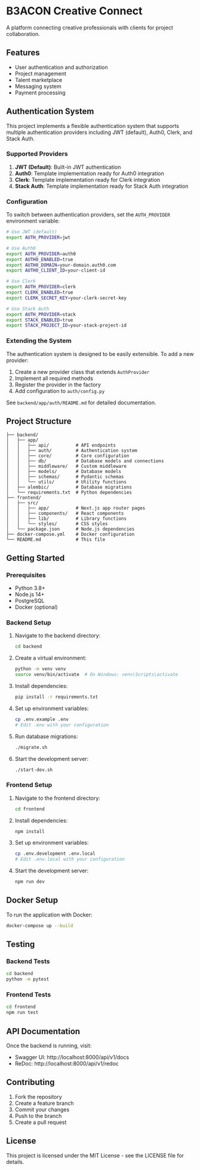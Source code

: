 # B3ACON Creative Connect

A platform connecting creative professionals with clients for project collaboration.

## Features

- User authentication and authorization
- Project management
- Talent marketplace
- Messaging system
- Payment processing

## Authentication System

This project implements a flexible authentication system that supports multiple authentication providers including JWT (default), Auth0, Clerk, and Stack Auth.

### Supported Providers

1. **JWT (Default)**: Built-in JWT authentication
2. **Auth0**: Template implementation ready for Auth0 integration
3. **Clerk**: Template implementation ready for Clerk integration
4. **Stack Auth**: Template implementation ready for Stack Auth integration

### Configuration

To switch between authentication providers, set the `AUTH_PROVIDER` environment variable:

```bash
# Use JWT (default)
export AUTH_PROVIDER=jwt

# Use Auth0
export AUTH_PROVIDER=auth0
export AUTH0_ENABLED=true
export AUTH0_DOMAIN=your-domain.auth0.com
export AUTH0_CLIENT_ID=your-client-id

# Use Clerk
export AUTH_PROVIDER=clerk
export CLERK_ENABLED=true
export CLERK_SECRET_KEY=your-clerk-secret-key

# Use Stack Auth
export AUTH_PROVIDER=stack
export STACK_ENABLED=true
export STACK_PROJECT_ID=your-stack-project-id
```

### Extending the System

The authentication system is designed to be easily extensible. To add a new provider:

1. Create a new provider class that extends `AuthProvider`
2. Implement all required methods
3. Register the provider in the factory
4. Add configuration to `auth/config.py`

See `backend/app/auth/README.md` for detailed documentation.

## Project Structure

```
├── backend/
│   ├── app/
│   │   ├── api/          # API endpoints
│   │   ├── auth/         # Authentication system
│   │   ├── core/         # Core configuration
│   │   ├── db/           # Database models and connections
│   │   ├── middleware/   # Custom middleware
│   │   ├── models/       # Database models
│   │   ├── schemas/      # Pydantic schemas
│   │   └── utils/        # Utility functions
│   ├── alembic/          # Database migrations
│   └── requirements.txt  # Python dependencies
├── frontend/
│   ├── src/
│   │   ├── app/          # Next.js app router pages
│   │   ├── components/   # React components
│   │   ├── lib/          # Library functions
│   │   └── styles/       # CSS styles
│   └── package.json      # Node.js dependencies
├── docker-compose.yml    # Docker configuration
└── README.md             # This file
```

## Getting Started

### Prerequisites

- Python 3.8+
- Node.js 14+
- PostgreSQL
- Docker (optional)

### Backend Setup

1. Navigate to the backend directory:
   ```bash
   cd backend
   ```

2. Create a virtual environment:
   ```bash
   python -m venv venv
   source venv/bin/activate  # On Windows: venv\Scripts\activate
   ```

3. Install dependencies:
   ```bash
   pip install -r requirements.txt
   ```

4. Set up environment variables:
   ```bash
   cp .env.example .env
   # Edit .env with your configuration
   ```

5. Run database migrations:
   ```bash
   ./migrate.sh
   ```

6. Start the development server:
   ```bash
   ./start-dev.sh
   ```

### Frontend Setup

1. Navigate to the frontend directory:
   ```bash
   cd frontend
   ```

2. Install dependencies:
   ```bash
   npm install
   ```

3. Set up environment variables:
   ```bash
   cp .env.development .env.local
   # Edit .env.local with your configuration
   ```

4. Start the development server:
   ```bash
   npm run dev
   ```

## Docker Setup

To run the application with Docker:

```bash
docker-compose up --build
```

## Testing

### Backend Tests

```bash
cd backend
python -m pytest
```

### Frontend Tests

```bash
cd frontend
npm run test
```

## API Documentation

Once the backend is running, visit:
- Swagger UI: http://localhost:8000/api/v1/docs
- ReDoc: http://localhost:8000/api/v1/redoc

## Contributing

1. Fork the repository
2. Create a feature branch
3. Commit your changes
4. Push to the branch
5. Create a pull request

## License

This project is licensed under the MIT License - see the LICENSE file for details.
